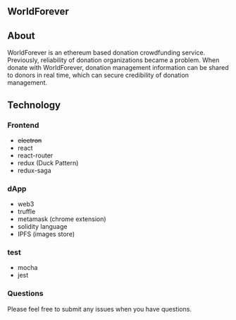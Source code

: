 WorldForever
---

## About
WorldForever is an ethereum based donation crowdfunding service. Previously, reliability of donation organizations became a problem. When donate with WorldForever, donation management information can be shared to donors in real time, which can secure credibility of donation management.

## Technology

### Frontend

- ~~electron~~
- react
- react-router
- redux (Duck Pattern)
- redux-saga

### dApp

- web3
- truffle
- metamask (chrome extension)
- solidity language
- IPFS (images store)

### test

- mocha
- jest

### Questions

Please feel free to submit any issues when you have questions.